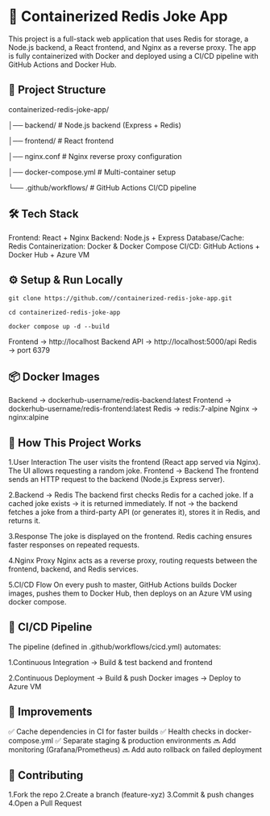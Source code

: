  # 🚀 Containerized Redis Joke App

This project is a full-stack web application that uses Redis for storage, a Node.js backend, a React frontend, and Nginx as a reverse proxy. The app is fully containerized with Docker and deployed using a CI/CD pipeline with GitHub Actions and Docker Hub.

## 📂 Project Structure

containerized-redis-joke-app/

│── backend/ # Node.js backend (Express + Redis)

│── frontend/ # React frontend

│── nginx.conf # Nginx reverse proxy configuration

│── docker-compose.yml # Multi-container setup

└── .github/workflows/ # GitHub Actions CI/CD pipeline

## 🛠️ Tech Stack

Frontend: React + Nginx
Backend: Node.js + Express
Database/Cache: Redis
Containerization: Docker & Docker Compose
CI/CD: GitHub Actions + Docker Hub + Azure VM

## ⚙️ Setup & Run Locally

``` git clone https://github.com//containerized-redis-joke-app.git ```

```cd containerized-redis-joke-app```

```docker compose up -d --build```

Frontend → http://localhost
Backend API → http://localhost:5000/api
Redis → port 6379

## 📦 Docker Images

Backend → dockerhub-username/redis-backend:latest
Frontend → dockerhub-username/redis-frontend:latest
Redis → redis:7-alpine
Nginx → nginx:alpine

## 🔄 How This Project Works

1.User Interaction
The user visits the frontend (React app served via Nginx).
The UI allows requesting a random joke.
Frontend → Backend
The frontend sends an HTTP request to the backend (Node.js Express server).

2.Backend → Redis
The backend first checks Redis for a cached joke.
If a cached joke exists → it is returned immediately.
If not → the backend fetches a joke from a third-party API (or generates it), stores it in Redis, and returns it.

3.Response
The joke is displayed on the frontend.
Redis caching ensures faster responses on repeated requests.

4.Nginx Proxy
Nginx acts as a reverse proxy, routing requests between the frontend, backend, and Redis services.

5.CI/CD Flow
On every push to master, GitHub Actions builds Docker images, pushes them to Docker Hub, then deploys on an Azure VM using docker compose.

## 🔄 CI/CD Pipeline
The pipeline (defined in .github/workflows/cicd.yml) automates:

1.Continuous Integration → Build & test backend and frontend

2.Continuous Deployment → Build & push Docker images → Deploy to Azure VM

## 📑 Improvements

✅ Cache dependencies in CI for faster builds
✅ Health checks in docker-compose.yml
✅ Separate staging & production environments
🔜 Add monitoring (Grafana/Prometheus)
🔜 Add auto rollback on failed deployment

## 🤝 Contributing

1.Fork the repo
2.Create a branch (feature-xyz)
3.Commit & push changes
4.Open a Pull Request
